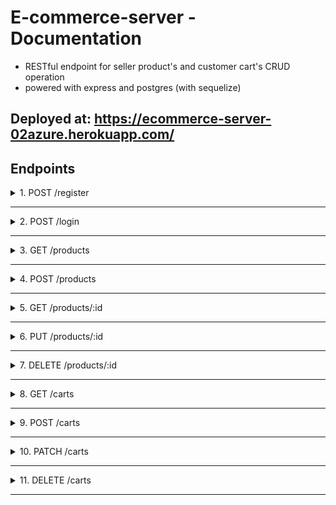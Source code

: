 # E-commerce-server - Documentation
* RESTful endpoint for seller product's and customer cart's CRUD operation
* powered with express and postgres (with sequelize)

## Deployed at: https://ecommerce-server-02azure.herokuapp.com/

## Endpoints 

<details>
<summary>1. POST /register</summary>

&nbsp;

> Register a new user ( as customer )

&nbsp;

**Request Body**
``` JS
{
  username: "otong322 <alphanumeric>" 
  email: "otong@mail.com",
  password: "pass123"
}
```

**Response (201)**
``` JSON
{
  "id": 1,
  "username": "otong322",
  "email": "otong@mail.com"
}
```

**Response (400) (validation error: example: username is using non alphanumeric and incorrect email format)**
``` JSON
{
  "error": [
    "Please fill username with alphanumeric characters only",
    "Please fill your email with following format: example@mail.com"
  ]
}
```

**Response (400) (Email or username is already registered)**
``` JSON
{
  "error": "This username or email is already registered"
}
```
</details>

---

<details>
<summary>2. POST /login</summary>

&nbsp;

> Logging in a user

&nbsp;

**Request Body**
``` JS
{
  username: "lilynano",
  password: "lilily"
}
```

**Response (200)**
``` JSON
{
    "access_token": "eyJhbGciOiJIUzI1NiIsInR5cCI6IkpXVCJ9.eyJpZCI6MSwidXNlcm5hbWUiOiJsaWx5bmFubyIsImlhdCI6MTYxNzcwMjYwNX0.qjLvckyJeKDSlYKZDqZiAHqazqiUU_zzFNYdu3uXD08",
    "username": "lilynano",
    "role": "admin"
```

**Response (400) (id and/or password is empty or null)**
``` JSON
{
  "error": "Please fill both of the fields"
}
```

**Response (400) (id and/or password isn't matched with any user)**
``` JSON
{
  "error": "Incorrect Username or Password"
}
```

</details>

---

<details>
<summary>3. GET /products</summary>

&nbsp;

> View all products 

&nbsp;

**Response (200)**
``` JSON
[
    {
        "id": 6,
        "name": "Raigeki LOB SR unlimited",
        "image_url": "https://i.imgur.com/47TZSQe.jpg",
        "price": 280000,
        "stock": 3,
        "category": "single",
        "detail": "Near Mint condition",
        "createdAt": "2021-04-12T14:04:15.948Z",
        "updatedAt": "2021-04-12T14:04:15.948Z"
    },
    {
        "id": 7,
        "name": "Pokeball Leather Deck Case",
        "image_url": "https://i.imgur.com/IfY0Mj2.jpg",
        "price": 80000,
        "stock": 9,
        "category": "accessory",
        "detail": "High quality deckbox that is enough for 100 large-sized TCG",
        "createdAt": "2021-04-12T14:04:15.948Z",
        "updatedAt": "2021-04-12T14:04:15.948Z"
    },
    ...
]
```
</details>

---
<details>
<summary>4. POST /products</summary>

&nbsp;

> Add a new product 

&nbsp;

**Request Header**
``` JSON
{
  "access_token": "<your access token>"
}
```

**Request Body**
``` JS
{
  name: "smartpon galaksi syamsyung S322",
  image_url: "https://i.kym-cdn.com/entries/icons/facebook/000/025/382/Screen_Shot_2018-02-06_at_3.37.14_PM.jpg",
  price: 32200000,
  stock: 2,
  category: "gadget"
}
```

**Response (201)**
``` JSON
{
  "id": 3,
  "name": "smartpon galaksi syamsyung S322",
  "image_url": "https://i.kym-cdn.com/entries/icons/facebook/000/025/382/Screen_Shot_2018-02-06_at_3.37.14_PM.jpg",
  "price": 32200000,
  "stock": 2,
  "detail": null,
  "category": "gadget",
  "updatedAt": "2021-06-06T09:54:55.311Z",
  "createdAt": "2021-06-06T09:54:55.311Z"
}
```

**Response (400) (validation error, ex: empty name and invalid image_url)**
``` JSON
{
  "error": [
    "Product name can't be empty",
    "image_url must be an URL link"
  ]
}
```
</details>

---
<details>
<summary>5. GET /products/:id</summary>

&nbsp;

> View one product with matched Id

&nbsp;

**Request Header**
``` JSON
{
  "access_token": "<your access token>"
}
```

**Request Parameters**
``` JSON
{
  "id": "<Product id that you want to get>"
}
```

**Response (200)**
``` JSON
{
  "id": 6,
  "name": "Raigeki LOB SR unlimited",
  "image_url": "https://i.imgur.com/47TZSQe.jpg",
  "price": 280000,
  "stock": 3,
  "category": "single",
  "detail": "Near Mint condition",
  "createdAt": "2021-04-12T14:04:15.948Z",
  "updatedAt": "2021-04-12T14:04:15.948Z"
},
```

**Response (404) (id isn't matched with any task)**
``` JSON
{
    "error": "Product with this id is not found"
}
```

</details>

---

<details>
<summary>6. PUT /products/:id</summary>

&nbsp;

> Update a product's data

&nbsp;

**Request Header**
``` JSON
{
  "access_token": "<your access token>"
}
```

**Request Parameters**
``` JSON
{
  "id": "<Product id that you want to update>"
}
```

**Request Body**
``` JS
{
  name: "Edited Name",
  image_url: "https://edited.com/image.jpg",
  price: 3000,
  stock: 10,
  category: "edited cat",
  detail: "edited detail"
}
```

**Response (200)**
``` JSON
{
  "id": 6,
  "name": "Edited Name",
  "image_url": "https://edited.com/image.jpg",
  "price": 3000,
  "stock": 10,
  "category": "edited cat",
  "detail": "edited detail",
  "createdAt": "2021-04-12T14:04:15.948Z",
  "updatedAt": "2021-04-12T14:04:15.948Z"
},
```
**Response (400) (validation error, example: null name)**
``` JSON
{
  "error": [
    "Please fill the product's name"
  ]
}
```
**Response (404) (id isn't matched with any product)**
``` JSON
{
    "error": "Product with this id is not found"
}
```
</details>

---

<details>
<summary>7. DELETE /products/:id</summary>

&nbsp;

> Delete a product

&nbsp;

**Request Header**
``` JSON
{
  "access_token": "<your access token>"
}
```

**Request Parameters**
``` JSON
{
  "id": "<Product id that you want to delete>"
}
```

**Response (200) (with params id = 5)**
``` JSON
{
    "message": "Product with id 5 has been successfully deleted"
}
```

**Response (404) (id isn't matched with any product)**
``` JSON
{
    "error": "Product with this id is not found"
}
```
</details>

---

<details>
<summary>8. GET /carts</summary>

&nbsp;

> Show all user's product in cart

&nbsp;

**Request Header**
``` JSON
{
  "access_token": "<your access token>"
}
```

**Response (200) (will show as empty array if there is no product in user's cart)**
``` JSON
[
  {
    "id": 3,
    "name": "Custom Playmat: Trails of Cold Steel 3",
    "image_url": "https://i.imgur.com/6EkDeLT.png",
    "price": 270000,
    "stock": 2,
    "category": "accessory",
    "detail": "Custom 30 x 45 cm rubber playmat featuring Trails of Cold Steel 3!",
    "createdAt": "2021-04-13T13:37:27.005Z",
    "updatedAt": "2021-04-13T13:37:27.005Z",
    "Cart": {
      "quantity": 1
    }
  },
  {
    "id": 2,
    "name": "Pokeball Leather Deck Case",
    "image_url": "https://i.imgur.com/IfY0Mj2.jpg",
    "price": 80000,
    "stock": 9,
    "category": "accessory",
    "detail": "High quality deckbox that is enough for 100 large-sized TCG",
    "createdAt": "2021-04-13T13:37:27.005Z",
    "updatedAt": "2021-04-13T13:37:27.005Z",
    "Cart": {
      "quantity": 3
    }
  }
]
```

**Response (400) (using admin token key)**
``` JSON
{
  "error": "You are not authorized for this action"
}
```
</details>

---

<details>
<summary>9. POST /carts</summary>

&nbsp;

> Add a product to user's cart. Will patch the cart instead by adding the quantity from POST input if user already own that product in their cart

&nbsp;

**Request Header**
``` JSON
{
  "access_token": "<your access token>"
}
```

**Request Body**
``` JS
{
  ProductId: "<ProductId that you want to add to the cart>",
  quantity: 2 //Number of product that you want to add
}
```

**Response (201)**
``` JSON
{
  "UserId": 2,
  "ProductId": 4,
  "quantity": 2,
  "updatedAt": "2021-04-13T14:27:27.516Z",
  "createdAt": "2021-04-13T14:27:27.516Z"
}
```
**Response (200) (Product already exist in user's cart)**
``` JSON
{
  "UserId": 2,
  "ProductId": 3,
  "quantity": 2,
  "createdAt": "2021-04-13T13:37:27.063Z",
  "updatedAt": "2021-04-13T14:39:52.220Z"
}
```

**Response (400) (Product is not exist yet in cart AND negative or 0 quantity)**
> 0 or negative quantity will substract to the current cart if that product is already exist, and will throw error from PATCH endpoint if the substracted quantity is not a positive number

``` JSON
{
  "error": [
    "Quantity must be a positive number"
  ]
}
```

**Response (400) (quantity is greater than that product's stock)**
``` JSON
{
  "error": "You can't have a quantity with more than product's stock value"
}
```

</details>

---
<details>
<summary>10. PATCH /carts</summary>

&nbsp;

> Update the quantity of a product in user's cart

&nbsp;

**Request Header**
``` JSON
{
  "access_token": "<your access token>"
}
```

**Request Body**
``` JS
{
  ProductId: "<ProductId that you want to update in the cart>",
  quantity: 2 //Number of product that you want to update into
}
```

**Response (200)**
``` JSON
{
  "UserId": 2,
  "ProductId": 3,
  "quantity": 2,
  "createdAt": "2021-04-13T13:37:27.063Z",
  "updatedAt": "2021-04-13T14:39:52.220Z"
}
```

**Response (400) (quantity is greater than that product's stock)**
``` JSON
{
  "error": "You can't have a quantity with more than product's stock value"
}
```
</details>

---
<details>
<summary>11. DELETE /carts</summary>

&nbsp;

> Delete a product from user's cart

&nbsp;

**Request Header**
``` JSON
{
  "access_token": "<your access token>"
}
```

**Request Body**
``` JS
{
  ProductId: "<ProductId that you want to delete from the cart>",
}
```

**Response (200)**
``` JSON
{
  "message": "Item has been successfully removed from your cart"
}
```

**Response (404) (ProductId isn't matched with any product in your cart)**
``` JSON
{
    "error": "Cart with this product id is not found"
}
```
</details>

---

